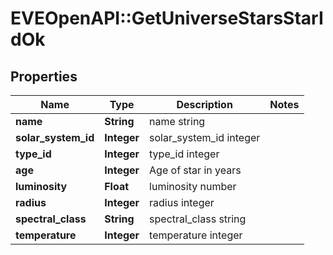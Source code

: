 # EVEOpenAPI::GetUniverseStarsStarIdOk

## Properties
Name | Type | Description | Notes
------------ | ------------- | ------------- | -------------
**name** | **String** | name string | 
**solar_system_id** | **Integer** | solar_system_id integer | 
**type_id** | **Integer** | type_id integer | 
**age** | **Integer** | Age of star in years | 
**luminosity** | **Float** | luminosity number | 
**radius** | **Integer** | radius integer | 
**spectral_class** | **String** | spectral_class string | 
**temperature** | **Integer** | temperature integer | 


